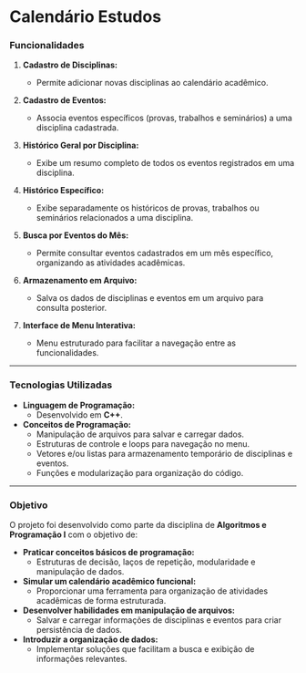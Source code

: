 # Calendário Estudos  

### Funcionalidades  
1. **Cadastro de Disciplinas:**  
   - Permite adicionar novas disciplinas ao calendário acadêmico.  

2. **Cadastro de Eventos:**  
   - Associa eventos específicos (provas, trabalhos e seminários) a uma disciplina cadastrada.  

3. **Histórico Geral por Disciplina:**  
   - Exibe um resumo completo de todos os eventos registrados em uma disciplina.  

4. **Histórico Específico:**  
   - Exibe separadamente os históricos de provas, trabalhos ou seminários relacionados a uma disciplina.  

5. **Busca por Eventos do Mês:**  
   - Permite consultar eventos cadastrados em um mês específico, organizando as atividades acadêmicas.  

6. **Armazenamento em Arquivo:**  
   - Salva os dados de disciplinas e eventos em um arquivo para consulta posterior.  

7. **Interface de Menu Interativa:**  
   - Menu estruturado para facilitar a navegação entre as funcionalidades.  

---

### Tecnologias Utilizadas  
- **Linguagem de Programação:**  
  - Desenvolvido em **C++**.  
- **Conceitos de Programação:**  
  - Manipulação de arquivos para salvar e carregar dados.  
  - Estruturas de controle e loops para navegação no menu.  
  - Vetores e/ou listas para armazenamento temporário de disciplinas e eventos.  
  - Funções e modularização para organização do código.  

---

### Objetivo  
O projeto foi desenvolvido como parte da disciplina de **Algoritmos e Programação I** com o objetivo de:  
- **Praticar conceitos básicos de programação:**  
  - Estruturas de decisão, laços de repetição, modularidade e manipulação de dados.  
- **Simular um calendário acadêmico funcional:**  
  - Proporcionar uma ferramenta para organização de atividades acadêmicas de forma estruturada.  
- **Desenvolver habilidades em manipulação de arquivos:**  
  - Salvar e carregar informações de disciplinas e eventos para criar persistência de dados.  
- **Introduzir a organização de dados:**  
  - Implementar soluções que facilitam a busca e exibição de informações relevantes.  
